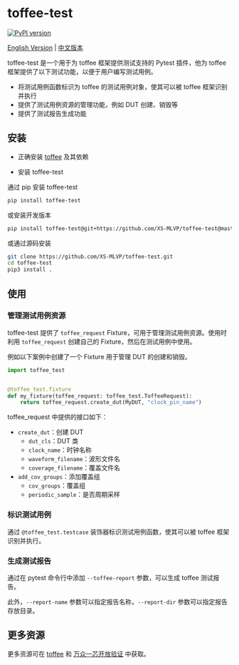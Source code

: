 # toffee-test

[![PyPI version](https://badge.fury.io/py/toffee-test.svg)](https://badge.fury.io/py/toffee-test)

[English Version](README.md) | [中文版本](README_zh.md)

toffee-test 是一个用于为 toffee 框架提供测试支持的 Pytest 插件，他为 toffee 框架提供了以下测试功能，以便于用户编写测试用例。
- 将测试用例函数标识为 toffee 的测试用例对象，使其可以被 toffee 框架识别并执行
- 提供了测试用例资源的管理功能，例如 DUT 创建、销毁等
- 提供了测试报告生成功能

## 安装

- 正确安装 [toffee](https://github.com/XS-MLVP/toffee/tree/master/toffee) 及其依赖

- 安装 toffee-test

通过 pip 安装 toffee-test

```bash
pip install toffee-test
```

或安装开发版本

```bash
pip install toffee-test@git+https://github.com/XS-MLVP/toffee-test@master
```

或通过源码安装

```bash
git clone https://github.com/XS-MLVP/toffee-test.git
cd toffee-test
pip3 install .
```

## 使用

### 管理测试用例资源

toffee-test 提供了 `toffee_request` Fixture，可用于管理测试用例资源。使用时利用 `toffee_request` 创建自己的 Fixture，然后在测试用例中使用。

例如以下案例中创建了一个 Fixture 用于管理 DUT 的创建和销毁。

```python
import toffee_test


@toffee_test.fixture
def my_fixture(toffee_request: toffee_test.ToffeeRequest):
    return toffee_request.create_dut(MyDUT, "clock_pin_name")
```

toffee_request 中提供的接口如下：

- `create_dut`：创建 DUT
    - `dut_cls`：DUT 类
    - `clock_name`：时钟名称
    - `waveform_filename`：波形文件名
    - `coverage_filename`：覆盖文件名
- `add_cov_groups`：添加覆盖组
    - `cov_groups`：覆盖组
    - `periodic_sample`：是否周期采样


### 标识测试用例

通过 `@toffee_test.testcase` 装饰器标识测试用例函数，使其可以被 toffee 框架识别并执行。

### 生成测试报告

通过在 pytest 命令行中添加 `--toffee-report` 参数，可以生成 toffee 测试报告。

此外，`--report-name` 参数可以指定报告名称，`--report-dir` 参数可以指定报告存放目录。

## 更多资源

更多资源可在 [toffee](https://github.com/XS-MLVP/toffee/tree/master/toffee) 和 [万众一芯开放验证](https://open-verify.cc/) 中获取。
